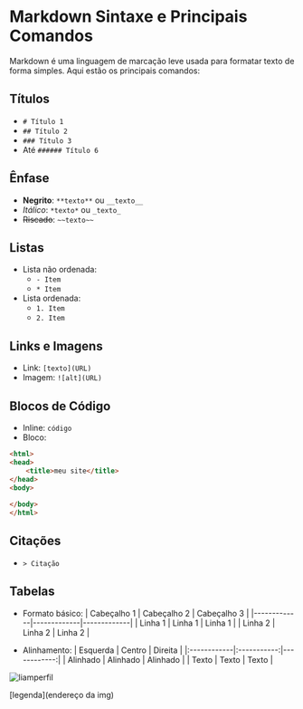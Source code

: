 # Markdown Sintaxe e Principais Comandos

Markdown é uma linguagem de marcação leve usada para formatar texto de forma simples. Aqui estão os principais comandos:

## Títulos
- `# Título 1`
- `## Título 2`
- `### Título 3`
- Até `###### Título 6`

## Ênfase
- **Negrito**: `**texto**` ou `__texto__`
- *Itálico*: `*texto*` ou `_texto_`
- ~~Riscado~~: `~~texto~~`

## Listas
- Lista não ordenada:
    - `- Item`
    - `* Item`
- Lista ordenada:
    - `1. Item`
    - `2. Item`

## Links e Imagens
- Link: `[texto](URL)`
- Imagem: `![alt](URL)`

## Blocos de Código
- Inline: `` código ``
- Bloco:
```html
<html>
<head>
    <title>meu site</title>
</head>
<body>
    
</body>
</html>
```

## Citações
- `> Citação`

## Tabelas
- Formato básico:
| Cabeçalho 1 | Cabeçalho 2 | Cabeçalho 3 |
|-------------|-------------|-------------|
| Linha 1     | Linha 1     | Linha 1     |
| Linha 2     | Linha 2     | Linha 2     |

- Alinhamento:
| Esquerda    | Centro      | Direita     |
|:------------|:-----------:|------------:|
| Alinhado    | Alinhado    | Alinhado    |
| Texto       | Texto       | Texto       |

<img src="https://komarev.com/ghpvc/?username=liamperfil&label=Profile%20views&color=0e75b6&style=flat" alt="liamperfil" />

[legenda](endereço da img)

[![]()](#)